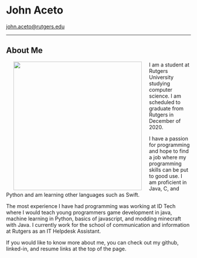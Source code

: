 <script src="https://kit.fontawesome.com/aba1d8c3e9.js" crossorigin="anonymous"></script>

# John Aceto

<a href = "mailto: john.aceto@rutgers.edu">john.aceto@rutgers.edu</a>

<a href="https://github.com/johnaceto"><i class="fab fa-github fa-2x"></i></a> <a href="https://www.linkedin.com/in/john-aceto-62030812b"><i class="fab fa-linkedin-in fa-2x"></i></a><a href="https://johnaceto.github.io/resume/"><i class="fas fa-file-pdf fa-2x"></i></a>

---

## About Me

<img align="left" width="350" height="350" hspace="20" src="https://johnaceto.github.io/assets/img/testme.jpg">

I am a student at Rutgers University studying computer science. I am scheduled to graduate from Rutgers in December of 2020.

I have a passion for programming and hope to find a job where my programming skills can be put to good use. I am proficient in Java, C, and Python and am learning other languages such as Swift.

The most experience I have had programming was working at ID Tech where I would teach young programmers game development in java, machine learning in Python, basics of javascript, and modding minecraft with Java. I currently work for the school of communication and information at Rutgers as an IT Helpdesk Assistant.

If you would like to know more about me, you can check out my github, linked-in, and resume links at the top of the page.